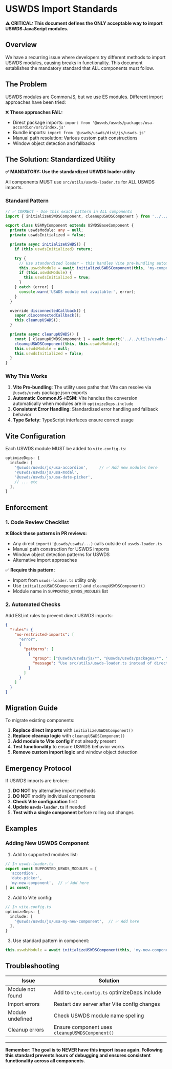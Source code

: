 # USWDS Import Standards

**⚠️ CRITICAL: This document defines the ONLY acceptable way to import USWDS JavaScript modules.**

## Overview

We have a recurring issue where developers try different methods to import USWDS modules, causing breaks in functionality. This document establishes the mandatory standard that ALL components must follow.

## The Problem

USWDS modules are CommonJS, but we use ES modules. Different import approaches have been tried:

❌ **These approaches FAIL:**
- Direct package imports: `import from '@uswds/uswds/packages/usa-accordion/src/index.js'`
- Bundle imports: `import from '@uswds/uswds/dist/js/uswds.js'`
- Manual path resolution: Various custom path constructions
- Window object detection and fallbacks

## The Solution: Standardized Utility

**✅ MANDATORY: Use the standardized USWDS loader utility**

All components MUST use `src/utils/uswds-loader.ts` for ALL USWDS imports.

### Standard Pattern

```typescript
// ✅ CORRECT - Use this exact pattern in ALL components
import { initializeUSWDSComponent, cleanupUSWDSComponent } from '../../utils/uswds-loader.js';

export class USAMyComponent extends USWDSBaseComponent {
  private uswdsModule: any = null;
  private uswdsInitialized = false;

  private async initializeUSWDS() {
    if (this.uswdsInitialized) return;

    try {
      // Use standardized loader - this handles Vite pre-bundling automatically
      this.uswdsModule = await initializeUSWDSComponent(this, 'my-component');
      if (this.uswdsModule) {
        this.uswdsInitialized = true;
      }
    } catch (error) {
      console.warn('USWDS module not available:', error);
    }
  }

  override disconnectedCallback() {
    super.disconnectedCallback();
    this.cleanupUSWDS();
  }

  private async cleanupUSWDS() {
    const { cleanupUSWDSComponent } = await import('../../utils/uswds-loader.js');
    cleanupUSWDSComponent(this, this.uswdsModule);
    this.uswdsModule = null;
    this.uswdsInitialized = false;
  }
}
```

### Why This Works

1. **Vite Pre-bundling**: The utility uses paths that Vite can resolve via `@uswds/uswds` package.json exports
2. **Automatic CommonJS→ESM**: Vite handles the conversion automatically when modules are in `optimizeDeps.include`
3. **Consistent Error Handling**: Standardized error handling and fallback behavior
4. **Type Safety**: TypeScript interfaces ensure correct usage

## Vite Configuration

Each USWDS module MUST be added to `vite.config.ts`:

```typescript
optimizeDeps: {
  include: [
    '@uswds/uswds/js/usa-accordion',     // ✅ Add new modules here
    '@uswds/uswds/js/usa-modal',
    '@uswds/uswds/js/usa-date-picker',
    // ... etc
  ],
}
```

## Enforcement

### 1. Code Review Checklist

❌ **Block these patterns in PR reviews:**
- Any direct `import('@uswds/uswds/...)` calls outside of `uswds-loader.ts`
- Manual path construction for USWDS imports
- Window object detection patterns for USWDS
- Alternative import approaches

✅ **Require this pattern:**
- Import from `uswds-loader.ts` utility only
- Use `initializeUSWDSComponent()` and `cleanupUSWDSComponent()`
- Module name in `SUPPORTED_USWDS_MODULES` list

### 2. Automated Checks

Add ESLint rules to prevent direct USWDS imports:

```json
{
  "rules": {
    "no-restricted-imports": [
      "error",
      {
        "patterns": [
          {
            "group": ["@uswds/uswds/js/*", "@uswds/uswds/packages/*", "@uswds/uswds/dist/*"],
            "message": "Use src/utils/uswds-loader.ts instead of direct USWDS imports"
          }
        ]
      }
    ]
  }
}
```

## Migration Guide

To migrate existing components:

1. **Replace direct imports** with `initializeUSWDSComponent()`
2. **Replace cleanup logic** with `cleanupUSWDSComponent()`
3. **Add module to Vite config** if not already present
4. **Test functionality** to ensure USWDS behavior works
5. **Remove custom import logic** and window object detection

## Emergency Protocol

If USWDS imports are broken:

1. **DO NOT** try alternative import methods
2. **DO NOT** modify individual components
3. **Check Vite configuration** first
4. **Update `uswds-loader.ts`** if needed
5. **Test with a single component** before rolling out changes

## Examples

### Adding New USWDS Component

1. Add to supported modules list:
```typescript
// In uswds-loader.ts
export const SUPPORTED_USWDS_MODULES = [
  'accordion',
  'date-picker',
  'my-new-component',  // ✅ Add here
] as const;
```

2. Add to Vite config:
```typescript
// In vite.config.ts
optimizeDeps: {
  include: [
    '@uswds/uswds/js/usa-my-new-component',  // ✅ Add here
  ],
}
```

3. Use standard pattern in component:
```typescript
this.uswdsModule = await initializeUSWDSComponent(this, 'my-new-component');
```

## Troubleshooting

| Issue | Solution |
|-------|----------|
| Module not found | Add to `vite.config.ts` optimizeDeps.include |
| Import errors | Restart dev server after Vite config changes |
| Module undefined | Check USWDS module name spelling |
| Cleanup errors | Ensure component uses `cleanupUSWDSComponent()` |

---

**Remember: The goal is to NEVER have this import issue again. Following this standard prevents hours of debugging and ensures consistent functionality across all components.**